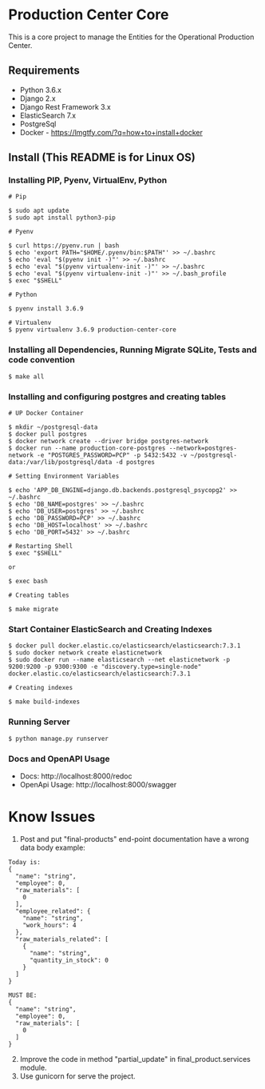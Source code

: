 # Production Center Core
This is a core project to manage the Entities for the Operational Production Center.

## Requirements

- Python 3.6.x
- Django 2.x
- Django Rest Framework 3.x
- ElasticSearch 7.x
- PostgreSql
- Docker - https://lmgtfy.com/?q=how+to+install+docker

## Install (This README is for Linux OS)

### Installing PIP, Pyenv, VirtualEnv, Python
```
# Pip

$ sudo apt update
$ sudo apt install python3-pip

# Pyenv

$ curl https://pyenv.run | bash
$ echo 'export PATH="$HOME/.pyenv/bin:$PATH"' >> ~/.bashrc
$ echo 'eval "$(pyenv init -)"' >> ~/.bashrc
$ echo 'eval "$(pyenv virtualenv-init -)"' >> ~/.bashrc
$ echo 'eval "$(pyenv virtualenv-init -)"' >> ~/.bash_profile
$ exec "$SHELL"

# Python

$ pyenv install 3.6.9

# Virtualenv
$ pyenv virtualenv 3.6.9 production-center-core

```
### Installing all Dependencies, Running Migrate SQLite, Tests and code convention

```
$ make all
```

### Installing and configuring postgres and creating tables
```
# UP Docker Container

$ mkdir ~/postgresql-data
$ docker pull postgres
$ docker network create --driver bridge postgres-network
$ docker run --name production-core-postgres --network=postgres-network -e "POSTGRES_PASSWORD=PCP" -p 5432:5432 -v ~/postgresql-data:/var/lib/postgresql/data -d postgres

# Setting Environment Variables

$ echo 'APP_DB_ENGINE=django.db.backends.postgresql_psycopg2' >> ~/.bashrc
$ echo 'DB_NAME=postgres' >> ~/.bashrc
$ echo 'DB_USER=postgres' >> ~/.bashrc
$ echo 'DB_PASSWORD=PCP' >> ~/.bashrc
$ echo 'DB_HOST=localhost' >> ~/.bashrc
$ echo 'DB_PORT=5432' >> ~/.bashrc

# Restarting Shell
$ exec "$SHELL"

or

$ exec bash

# Creating tables

$ make migrate
```

### Start Container ElasticSearch and Creating Indexes
```
$ docker pull docker.elastic.co/elasticsearch/elasticsearch:7.3.1
$ sudo docker network create elasticnetwork
$ sudo docker run --name elasticsearch --net elasticnetwork -p 9200:9200 -p 9300:9300 -e "discovery.type=single-node" docker.elastic.co/elasticsearch/elasticsearch:7.3.1

# Creating indexes

$ make build-indexes
```

### Running Server

```
$ python manage.py runserver
```

### Docs and OpenAPI Usage
- Docs: http://localhost:8000/redoc
- OpenApi Usage: http://localhost:8000/swagger

# Know Issues
1) Post and put "final-products" end-point documentation have a wrong data body example:
```
Today is:
{
  "name": "string",
  "employee": 0,
  "raw_materials": [
    0
  ],
  "employee_related": {
    "name": "string",
    "work_hours": 4
  },
  "raw_materials_related": [
    {
      "name": "string",
      "quantity_in_stock": 0
    }
  ]
}

MUST BE:
{
  "name": "string",
  "employee": 0,
  "raw_materials": [
    0
  ]
}

```
 
2) Improve the code in method "partial_update" in final_product.services module.
3) Use gunicorn for serve the project.